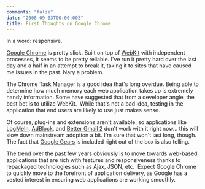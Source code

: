 ```yaml
---
comments: "false"
date: "2008-09-03T00:00:00Z"
title: First Thoughts on Google Chrome
---
```

In a word: responsive.

<a href="http://www.google.com/chrome">Google Chrome</a> is pretty slick.  Built on top of <a href="http://webkit.org/">WebKit</a> with independent processes, it seems to be pretty reliable.  I've run it pretty hard over the last day and a half in an attempt to break it, taking it to sites that have caused me issues in the past.  Nary a problem.

The Chrome Task Manager is a good idea that's long overdue.  Being able to determine how much memory each web application takes up is extremely handy information.  Some have suggested that from a developer angle, the best bet is to utilize WebKit.   While that's not a bad idea, testing in the application that end users are likely to use just makes sense.

Of course, plug-ins and extensions aren't available, so applications like <a href="http://www.logmein.com/">LogMeIn</a>, <a href="https://addons.mozilla.org/en-US/firefox/addon/1865">AdBlock</a>, and <a href="https://addons.mozilla.org/en-US/firefox/addon/6076">Better Gmail 2</a> don't work with it right now... this will slow down mainstream adoption a bit.  I'm sure that won't last long, though.  The fact that <a href="http://gears.google.com/">Google Gears</a> is included right out of the box is also telling.  

The trend over the past few years obviously is to move towards web-based applications that are rich with features and responsiveness thanks to repackaged technologies such as Ajax, JSON, etc.  Expect Google Chrome to quickly move to the forefront of application delivery, as Google has a vested interest in ensuring web applications are working smoothly.
